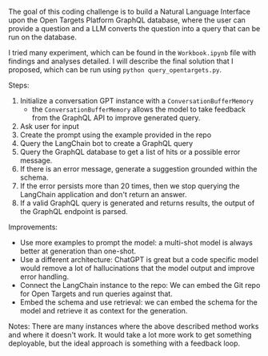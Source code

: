 The goal of this coding challenge is to build a Natural Language Interface upon the Open Targets Platform GraphQL database, where the user can provide a question and a LLM converts the question into a query that can be run on the database.

I tried many experiment, which can be found in the `Workbook.ipynb` file with findings and analyses detailed. I will describe the final solution that I proposed, which can be run using `python query_opentargets.py`. 

Steps:
1. Initialize a conversation GPT instance with a `ConversationBufferMemory`
    * the `ConversationBufferMemory` allows the model to take feedback from the GraphQL API to improve generated query. 
2. Ask user for input
3. Create the prompt using the example provided in the repo
3. Query the LangChain bot to create a GraphQL query
4. Query the GraphQL database to get a list of hits or a possible error message. 
5. If there is an error message, generate a suggestion grounded within the schema. 
6. If the error persists more than 20 times, then we stop querying the LangChain application and don't return an answer.
7. If a valid GraphQL query is generated and returns results, the output of the GraphQL endpoint is parsed.


Improvements: 
* Use more examples to prompt the model: a multi-shot model is always better at generation than one-shot. 
* Use a different architecture: ChatGPT is great but a code specific model would remove a lot of hallucinations that the model output and improve error handling. 
* Connect the LangChain instance to the repo: We can embed the Git repo for Open Targets and run queries against that. 
* Embed the schema and use retrieval: we can embed the schema for the model and retrieve it as context for the generation. 

Notes: There are many instances where the above described method works and where it doesn't work. It would take a lot more work to get something deployable, but the ideal approach is something with a feedback loop. 
